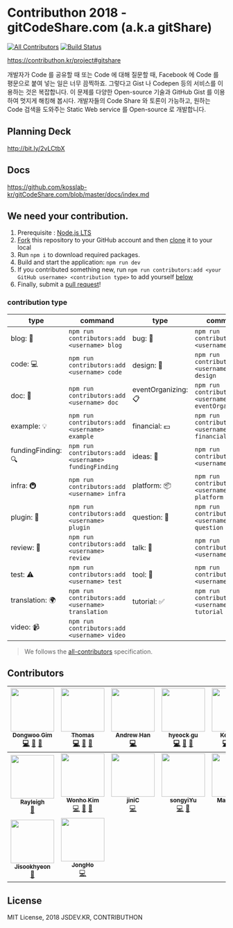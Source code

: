 # Contributhon 2018 - gitCodeShare.com (a.k.a gitShare)

[![All Contributors](https://img.shields.io/badge/all_contributors-16-orange.svg?style=flat-square)](#contributors) [![Build Status](https://travis-ci.org/kosslab-kr/gitCodeShare.com.svg?branch=master)](https://travis-ci.org/kosslab-kr/gitCodeShare.com)

https://contributhon.kr/project#gitshare

개발자가 Code 를 공유할 때 또는 Code 에 대해 질문할 때, Facebook 에 Code 를 평문으로 붙여 넣는 일은 너무 끔찍하죠. 그렇다고 Gist 나 Codepen 등의 서비스를 이용하는 것은 복잡합니다. 이 문제를 다양한 Open-source 기술과 GitHub Gist 를 이용하여 멋지게 해킹해 봅시다. 개발자들의 Code Share 와 토론이 가능하고, 원하는 Code 검색을 도와주는 Static Web service 를 Open-source 로 개발합니다.

## Planning Deck

http://bit.ly/2vLCtbX

## Docs

https://github.com/kosslab-kr/gitCodeShare.com/blob/master/docs/index.md

## We need your contribution.

1. Prerequisite : [Node.js LTS](https://nodejs.org/en/download/)
2. [Fork](https://help.github.com/articles/fork-a-repo/) this repository to your GitHub account and then [clone](https://help.github.com/articles/cloning-a-repository/) it to your local
3. Run `npm i` to download required packages.
4. Build and start the application: `npm run dev`
5. If you contributed something new, run `npm run contributors:add <your GitHub username> <contribution type>` to add yourself [below](#contributors)
6. Finally, submit a [pull request](https://help.github.com/articles/creating-a-pull-request-from-a-fork/)!

### contribution type

| type               | command                                              | type                | command                                               |
| ------------------ | ---------------------------------------------------- | ------------------- | ----------------------------------------------------- |
| blog: 📝           | `npm run contributors:add <username> blog`           | bug: 🐛             | `npm run contributors:add <username> bug`             |
| code: 💻           | `npm run contributors:add <username> code`           | design: 🎨          | `npm run contributors:add <username> design`          |
| doc: 📖            | `npm run contributors:add <username> doc`            | eventOrganizing: 📋 | `npm run contributors:add <username> eventOrganizing` |
| example: 💡        | `npm run contributors:add <username> example`        | financial: 💵       | `npm run contributors:add <username> financial`       |
| fundingFinding: 🔍 | `npm run contributors:add <username> fundingFinding` | ideas: 🤔           | `npm run contributors:add <username> ideas`           |
| infra: 🚇          | `npm run contributors:add <username> infra`          | platform: 📦        | `npm run contributors:add <username> platform`        |
| plugin: 🔌         | `npm run contributors:add <username> plugin`         | question: 💬        | `npm run contributors:add <username> question`        |
| review: 👀         | `npm run contributors:add <username> review`         | talk: 📢            | `npm run contributors:add <username> talk`            |
| test: ⚠️           | `npm run contributors:add <username> test`           | tool: 🔧            | `npm run contributors:add <username> tool`            |
| translation: 🌍    | `npm run contributors:add <username> translation`    | tutorial: ✅         | `npm run contributors:add <username> tutorial`        |
| video: 📹          | `npm run contributors:add <username> video`          |                     |                                                       |

> We follows the [all-contributors](https://github.com/kentcdodds/all-contributors) specification.

## Contributors

<!-- prettier-ignore-start -->
<!-- ALL-CONTRIBUTORS-LIST:START - Do not remove or modify this section -->
<!-- prettier-ignore -->
| [<img src="https://avatars0.githubusercontent.com/u/7310854?v=4" width="100px;"/><br /><sub><b>Dongwoo Gim</b></sub>](https://github.com/gimdongwoo)<br />[💻](https://github.com/jsdev.kr/gitcodeshare.com/commits?author=gimdongwoo "Code") [🔧](#tool-gimdongwoo "Tools") [🤔](#ideas-gimdongwoo "Ideas, Planning, & Feedback") | [<img src="https://avatars0.githubusercontent.com/u/5884902?v=4" width="100px;"/><br /><sub><b>Thomas</b></sub>](https://github.com/thomasJang)<br />[💻](https://github.com/jsdev.kr/gitcodeshare.com/commits?author=thomasJang "Code") [📖](https://github.com/jsdev.kr/gitcodeshare.com/commits?author=thomasJang "Documentation") [🤔](#ideas-thomasJang "Ideas, Planning, & Feedback") | [<img src="https://avatars1.githubusercontent.com/u/28615416?v=4" width="100px;"/><br /><sub><b>Andrew Han</b></sub>](http://github.com/umanking)<br />[💻](https://github.com/jsdev.kr/gitcodeshare.com/commits?author=umanking "Code") | [<img src="https://avatars3.githubusercontent.com/u/39560643?v=4" width="100px;"/><br /><sub><b>hyeock gu</b></sub>](https://github.com/Parkkkkk)<br />[💻](https://github.com/jsdev.kr/gitcodeshare.com/commits?author=Parkkkkk "Code") [👀](#review-Parkkkkk "Reviewed Pull Requests") [📖](https://github.com/jsdev.kr/gitcodeshare.com/commits?author=Parkkkkk "Documentation") | [<img src="https://avatars0.githubusercontent.com/u/18022843?v=4" width="100px;"/><br /><sub><b>Kelly Kim</b></sub>](https://github.com/aeei)<br />[💻](https://github.com/jsdev.kr/gitcodeshare.com/commits?author=aeei "Code") [📖](https://github.com/jsdev.kr/gitcodeshare.com/commits?author=aeei "Documentation") [⚠️](https://github.com/jsdev.kr/gitcodeshare.com/commits?author=aeei "Tests") | [<img src="https://avatars0.githubusercontent.com/u/7166022?v=4" width="100px;"/><br /><sub><b>young je</b></sub>](https://github.com/siosio34)<br />[👀](#review-siosio34 "Reviewed Pull Requests") | [<img src="https://avatars2.githubusercontent.com/u/18487241?v=4" width="100px;"/><br /><sub><b>Chris Yang</b></sub>](https://github.com/ysm0622)<br />[💻](https://github.com/jsdev.kr/gitcodeshare.com/commits?author=ysm0622 "Code") [👀](#review-ysm0622 "Reviewed Pull Requests") [🤔](#ideas-ysm0622 "Ideas, Planning, & Feedback") |
| :---: | :---: | :---: | :---: | :---: | :---: | :---: |
| [<img src="https://avatars2.githubusercontent.com/u/24822072?v=4" width="100px;"/><br /><sub><b>Rayleigh</b></sub>](http://rayleigh.xyz)<br />[📢](#talk-rjs1197 "Talks") | [<img src="https://avatars2.githubusercontent.com/u/18139217?v=4" width="100px;"/><br /><sub><b>Wonho Kim</b></sub>](https://github.com/likelionWonHo)<br />[💻](https://github.com/jsdev.kr/gitcodeshare.com/commits?author=likelionWonHo "Code") [📢](#talk-likelionWonHo "Talks") [💬](#question-likelionWonHo "Answering Questions") | [<img src="https://avatars1.githubusercontent.com/u/13125662?v=4" width="100px;"/><br /><sub><b>jiniC</b></sub>](https://github.com/jiniC)<br />[💻](https://github.com/jsdev.kr/gitcodeshare.com/commits?author=jiniC "Code") | [<img src="https://avatars0.githubusercontent.com/u/9947963?s=400&v=4" width="100px;"/><br /><sub><b>songyiYu</b></sub>](https://github.com/songyiYu)<br />[💻](https://github.com/jsdev.kr/gitcodeshare.com/commits?author=songyiYu "Code") [💬](#question-songyiYu "Answering Questions") | [<img src="https://avatars2.githubusercontent.com/u/20066452?v=4" width="100px;"/><br /><sub><b>Martin-Kim</b></sub>](http://blog.martinwork.co.kr/)<br />[💻](https://github.com/jsdev.kr/gitcodeshare.com/commits?author=MartinYounghoonKim "Code") | [<img src="https://avatars3.githubusercontent.com/u/32029784?v=4" width="100px;"/><br /><sub><b>uhh77</b></sub>](https://github.com/uhh77)<br />[💻](https://github.com/jsdev.kr/gitcodeshare.com/commits?author=uhh77 "Code") | [<img src="https://avatars1.githubusercontent.com/u/13275149?v=4" width="100px;"/><br /><sub><b>Jay Park</b></sub>](https://jaypark.io)<br />[💻](https://github.com/jsdev.kr/gitcodeshare.com/commits?author=jayjongcheolpark "Code") [👀](#review-jayjongcheolpark "Reviewed Pull Requests") [⚠️](https://github.com/jsdev.kr/gitcodeshare.com/commits?author=jayjongcheolpark "Tests") |
| [<img src="https://avatars3.githubusercontent.com/u/40913560?v=4" width="100px;"/><br /><sub><b>Jisookhyeon</b></sub>](https://github.com/Jisookhyeon)<br />[🎨](#design-Jisookhyeon "Design") | [<img src="https://avatars1.githubusercontent.com/u/11595293?v=4" width="100px;"/><br /><sub><b>JongHo</b></sub>](https://ho1234c.github.io/)<br />[💻](https://github.com/jsdev.kr/gitcodeshare.com/commits?author=ho1234c "Code") |
<!-- ALL-CONTRIBUTORS-LIST:END -->
<!-- prettier-ignore-end -->

## License

MIT License, 2018 JSDEV.KR, CONTRIBUTHON
